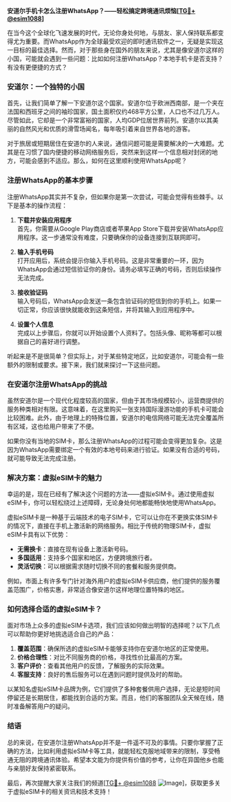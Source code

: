 **安道尔手机卡怎么注册WhatsApp？——轻松搞定跨境通讯烦恼[[TG💪+ @esim1088](https://t.me/s/esim1088)]**

在当今这个全球化飞速发展的时代，无论你身处何地，与朋友、家人保持联系都变得尤为重要。而WhatsApp作为全球最受欢迎的即时通讯软件之一，无疑是实现这一目标的最佳选择。然而，对于那些身在国外的朋友来说，尤其是像安道尔这样的小国，可能就会遇到一些问题：比如如何注册WhatsApp？本地手机卡是否支持？有没有更便捷的方式？

### 安道尔：一个独特的小国

首先，让我们简单了解一下安道尔这个国家。安道尔位于欧洲西南部，是一个夹在法国和西班牙之间的袖珍国家，国土面积仅约468平方公里，人口也不过几万人。尽管如此，它却是一个非常富裕的国家，人均GDP位居世界前列。安道尔以其美丽的自然风光和优质的滑雪场闻名，每年吸引着来自世界各地的游客。

对于旅居或短期居住在安道尔的人来说，通信问题可能是需要解决的一大难题。尤其是在习惯了国内便捷的移动网络服务后，突然来到这样一个信息相对封闭的地方，可能会感到不适应。那么，如何在这里顺利使用WhatsApp呢？

### 注册WhatsApp的基本步骤

注册WhatsApp其实并不复杂，但如果你是第一次尝试，可能会觉得有些棘手。以下是基本的操作流程：

1. **下载并安装应用程序**  
   首先，你需要从Google Play商店或者苹果App Store下载并安装WhatsApp应用程序。这一步通常没有难度，只要确保你的设备连接到互联网即可。

2. **输入手机号码**  
   打开应用后，系统会提示你输入手机号码。这是非常重要的一环，因为WhatsApp会通过短信验证你的身份。请务必填写正确的号码，否则后续操作无法完成。

3. **接收验证码**  
   输入号码后，WhatsApp会发送一条包含验证码的短信到你的手机上。如果一切正常，你应该很快就能收到这条短信，并将其输入到应用程序中。

4. **设置个人信息**  
   完成以上步骤后，你就可以开始设置个人资料了。包括头像、昵称等都可以根据自己的喜好进行调整。

听起来是不是很简单？但实际上，对于某些特定地区，比如安道尔，可能会有一些额外的限制或要求。接下来，我们就来探讨一下这些问题。

### 在安道尔注册WhatsApp的挑战

虽然安道尔是一个现代化程度较高的国家，但由于其市场规模较小，运营商提供的服务种类相对有限。这意味着，在这里购买一张支持国际漫游功能的手机卡可能会比较困难。此外，由于地理上的特殊位置，安道尔的电信网络可能无法完全覆盖所有区域，这也给用户带来了不便。

如果你没有当地的SIM卡，那么注册WhatsApp的过程可能会变得更加复杂。这是因为WhatsApp需要绑定一个有效的本地号码来进行验证。如果没有合适的号码，就可能导致无法完成注册。

### 解决方案：虚拟eSIM卡的魅力

幸运的是，现在已经有了解决这个问题的方法——虚拟eSIM卡。通过使用虚拟eSIM卡，你可以轻松绕过上述障碍，无论身处何地都能畅快地使用WhatsApp。

虚拟eSIM卡是一种基于云端技术的电子SIM卡，它可以让你在不更换实体SIM卡的情况下，直接在手机上激活新的网络服务。相比于传统的物理SIM卡，虚拟eSIM卡具有以下优势：

- **无需换卡**：直接在现有设备上激活新号码。
- **多国适用**：支持多个国家和地区，方便跨境旅行者。
- **灵活切换**：可以根据需求随时切换不同的套餐和服务提供商。

例如，市面上有许多专门针对海外用户的虚拟eSIM卡供应商，他们提供的服务覆盖范围广，价格实惠，非常适合像安道尔这样地理位置特殊的地区。

### 如何选择合适的虚拟eSIM卡？

面对市场上众多的虚拟eSIM卡选项，我们应该如何做出明智的选择呢？以下几点可以帮助你更好地挑选适合自己的产品：

1. **覆盖范围**：确保所选的虚拟eSIM卡能够支持你在安道尔地区的正常使用。
2. **价格合理性**：对比不同服务商的价格，寻找性价比最高的方案。
3. **客户评价**：查看其他用户的反馈，了解服务的实际效果。
4. **客服支持**：良好的售后服务可以在遇到问题时提供及时的帮助。

以某知名虚拟eSIM卡品牌为例，它们提供了多种套餐供用户选择，无论是短时间停留还是长期居住，都能找到合适的方案。而且，他们的客服团队全天候在线，随时准备解答用户的疑问。

### 结语

总的来说，在安道尔注册WhatsApp并不是一件遥不可及的事情。只要你掌握了正确的方法，比如利用虚拟eSIM卡等工具，就能轻松克服地域带来的限制，享受畅通无阻的跨境通讯体验。希望本文能为你提供有价值的参考，让你在异国他乡也能与亲朋好友保持紧密联系。

最后，再次提醒大家关注我们的频道[[TG💪+ @esim1088](https://t.me/s/esim1088) ![Image](https://i.postimg.cc/4NQfJmqS/Snipaste-2025-05-13-00-14-12.png)]，获取更多关于虚拟eSIM卡的相关资讯和技术支持！